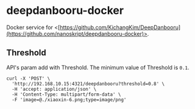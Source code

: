 # deepdanbooru-docker

Docker service for <[https://github.com/KichangKim/DeepDanbooru](https://github.com/nanoskript/deepdanbooru-docker)>.

## Threshold

API's param add with Threshold.
The minimum value of Threshold is `0.1`.

```
curl -X 'POST' \
  'http://192.168.10.15:4321/deepdanbooru?threshold=0.8' \
  -H 'accept: application/json' \
  -H 'Content-Type: multipart/form-data' \
  -F 'image=@./xiaoxin-6.png;type=image/png'
```
